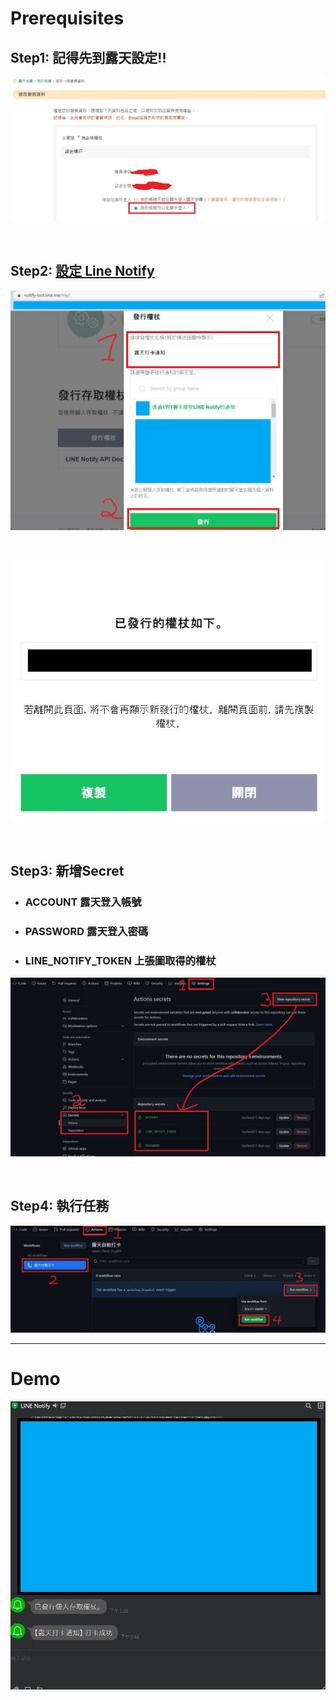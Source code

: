 # Prerequisites

## Step1: 記得先到露天設定!!
![img](img/01.jpg)

<br/>

## Step2: [設定 Line Notify](https://notify-bot.line.me/my)

![img](img/02.jpg)

<br/>

![img](img/03.jpg)

<br/>

## Step3: 新增Secret

- ### ACCOUNT 露天登入帳號
- ### PASSWORD 露天登入密碼
- ### LINE_NOTIFY_TOKEN 上張圖取得的權杖
![img](img/04.jpg)

<br/>

## Step4: 執行任務

![img](img/05.jpg)

---

# Demo

![img](img/06.jpg)